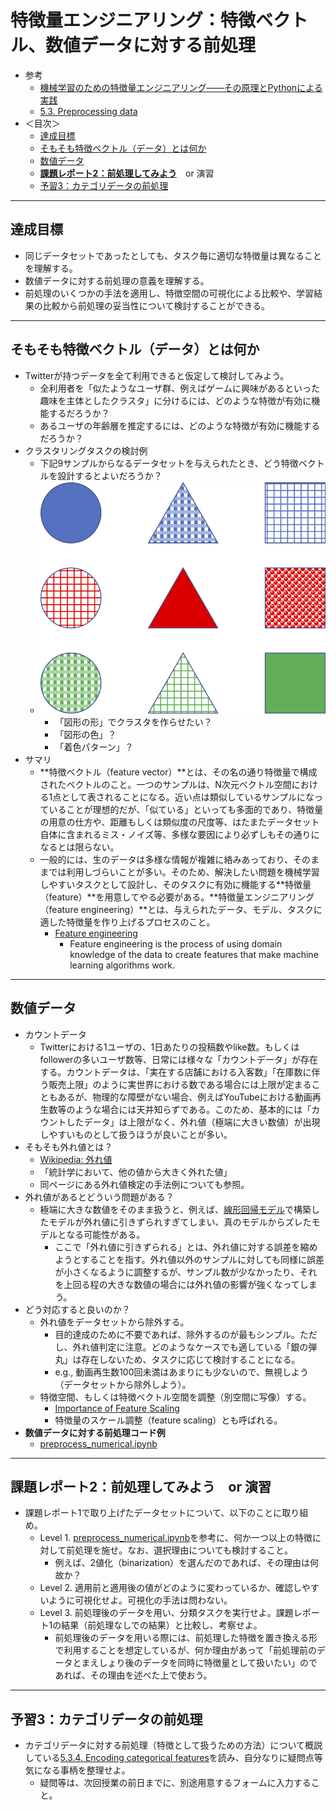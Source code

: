 # 特徴量エンジニアリング：特徴ベクトル、数値データに対する前処理
- 参考
  - [機械学習のための特徴量エンジニアリング――その原理とPythonによる実践](https://www.oreilly.co.jp/books/9784873118680/)
  - [5.3. Preprocessing data](https://scikit-learn.org/stable/modules/preprocessing.html)
- ＜目次＞
  - <a href="#goal">達成目標</a>
  - <a href="#what-is-feature">そもそも特徴ベクトル（データ）とは何か</a>
  - <a href="#numerical">数値データ</a>
  - <a href="#report2">**課題レポート2：前処理してみよう**</a>　or 演習
  - <a href="#preparation">予習3：カテゴリデータの前処理</a>

<hr>

## <a name="goal">達成目標</a>
- 同じデータセットであったとしても、タスク毎に適切な特徴量は異なることを理解する。
- 数値データに対する前処理の意義を理解する。
- 前処理のいくつかの手法を適用し、特徴空間の可視化による比較や、学習結果の比較から前処理の妥当性について検討することができる。

<hr>

## <a name="what-is-feature">そもそも特徴ベクトル（データ）とは何か</a>
- Twitterが持つデータを全て利用できると仮定して検討してみよう。
  - 全利用者を「似たようなユーザ群、例えばゲームに興味があるといった趣味を主体としたクラスタ」に分けるには、どのような特徴が有効に機能するだろうか？
  - あるユーザの年齢層を推定するには、どのような特徴が有効に機能するだろうか？
- クラスタリングタスクの検討例
  - 下記9サンプルからなるデータセットを与えられたとき、どう特徴ベクトルを設計するとよいだろうか？
  - ![クラスタリングタスクの検討例](./figs/clustering-howto.png)
    - 「図形の形」でクラスタを作らせたい？
    - 「図形の色」？
    - 「着色パターン」？
- サマリ
  - **特徴ベクトル（feature vector）**とは、その名の通り特徴量で構成されたベクトルのこと。一つのサンプルは、N次元ベクトル空間における1点として表されることになる。近い点は類似しているサンプルになっていることが理想的だが、「似ている」といっても多面的であり、特徴量の用意の仕方や、距離もしくは類似度の尺度等、はたまたデータセット自体に含まれるミス・ノイズ等、多様な要因により必ずしもその通りになるとは限らない。
  - 一般的には、生のデータは多様な情報が複雑に絡みあっており、そのままでは利用しづらいことが多い。そのため、解決したい問題を機械学習しやすいタスクとして設計し、そのタスクに有効に機能する**特徴量（feature）**を用意してやる必要がある。**特徴量エンジニアリング（feature engineering）**とは、与えられたデータ、モデル、タスクに適した特徴量を作り上げるプロセスのこと。
    - [Feature engineering](https://en.wikipedia.org/wiki/Feature_engineering)
      - Feature engineering is the process of using domain knowledge of the data to create features that make machine learning algorithms work.

<hr>

## <a name="numerical">数値データ</a>
- カウントデータ
  - Twitterにおける1ユーザの、1日あたりの投稿数やlike数。もしくはfollowerの多いユーザ数等、日常には様々な「カウントデータ」が存在する。カウントデータは、「実在する店舗における入客数」「在庫数に伴う販売上限」のように実世界における数である場合には上限が定まることもあるが、物理的な障壁がない場合、例えばYouTubeにおける動画再生数等のような場合には天井知らずである。このため、基本的には「カウントしたデータ」は上限がなく、外れ値（極端に大きい数値）が出現しやすいものとして扱うほうが良いことが多い。
- そもそも外れ値とは？
  - [Wikipedia: 外れ値](https://ja.wikipedia.org/wiki/外れ値)
  - 「統計学において、他の値から大きく外れた値」
  - 同ページにある外れ値検定の手法例についても参照。
- 外れ値があるとどういう問題がある？
  - 極端に大きな数値をそのまま扱うと、例えば、[線形回帰モデル](https://ja.wikipedia.org/wiki/線形回帰)で構築したモデルが外れ値に引きずられすぎてしまい、真のモデルからズレたモデルとなる可能性がある。
    - ここで「外れ値に引きずられる」とは、外れ値に対する誤差を縮めようとすることを指す。外れ値以外のサンプルに対しても同様に誤差が小さくなるように調整するが、サンプル数が少なかったり、それを上回る程の大きな数値の場合には外れ値の影響が強くなってしまう。
- どう対応すると良いのか？
  - 外れ値をデータセットから除外する。
    - 目的達成のために不要であれば、除外するのが最もシンプル。ただし、外れ値判定に注意。どのようなケースでも適している「銀の弾丸」は存在しないため、タスクに応じて検討することになる。
    - e.g., 動画再生数100回未満はあまりにも少ないので、無視しよう（データセットから除外しよう）。
  - 特徴空間、もしくは特徴ベクトル空間を調整（別空間に写像）する。
    - [Importance of Feature Scaling](https://scikit-learn.org/stable/auto_examples/preprocessing/plot_scaling_importance.html#sphx-glr-auto-examples-preprocessing-plot-scaling-importance-py)
    - 特徴量のスケール調整（feature scaling）とも呼ばれる。
- **数値データに対する前処理コード例**
  - [preprocess_numerical.ipynb](./preprocess_numerical.ipynb)

<hr>

## <a name="report2">**課題レポート2：前処理してみよう**</a>　or 演習
- 課題レポート1で取り上げたデータセットについて、以下のことに取り組め。
  - Level 1. [preprocess_numerical.ipynb](./preprocess_numerical.ipynb)を参考に、何か一つ以上の特徴に対して前処理を施せ。なお、選択理由についても検討すること。
    - 例えば、2値化（binarization）を選んだのであれば、その理由は何故か？
  - Level 2. 適用前と適用後の値がどのように変わっているか、確認しやすいように可視化せよ。可視化の手法は問わない。
  - Level 3. 前処理後のデータを用い、分類タスクを実行せよ。課題レポート1の結果（前処理なしでの結果）と比較し、考察せよ。
    - 前処理後のデータを用いる際には、前処理した特徴を置き換える形で利用することを想定しているが、何か理由があって「前処理前のデータとまえしょり後のデータを同時に特徴量として扱いたい」のであれば、その理由を述べた上で使おう。

<hr>

## <a name="preparation">予習3：カテゴリデータの前処理</a>
- カテゴリデータに対する前処理（特徴として扱うための方法）について概説している[5.3.4. Encoding categorical features](https://scikit-learn.org/stable/modules/preprocessing.html#encoding-categorical-features)を読み、自分なりに疑問点等気になる事柄を整理せよ。
  - 疑問等は、次回授業の前日までに、別途用意するフォームに入力すること。
